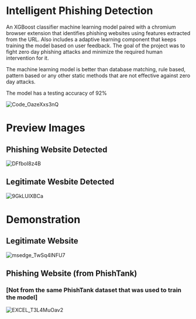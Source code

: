 # Intelligent Phishing Detection
An XGBoost classifier machine learning model paired with a chromium browser extension that identifies phishing websites using features extracted from the URL. Also includes a adaptive learning component that keeps training the model based on user feedback. The goal of the project was to fight zero day phishing attacks and minimize the required human intervention for it. 

The machine learning model is better than database matching, rule based, pattern based or any other static methods that are not effective against zero day attacks.

The model has a testing accuracy of 92%

![Code_OazeXxs3nQ](https://github.com/ayushpanchal1/Intelligent-Phishing-Detection/assets/97223612/3aa512a6-04fd-4667-9e09-06a86d9765bb)

# Preview Images

## Phishing Website Detected

![DFfboI8z4B](https://github.com/ayushpanchal1/Intelligent-Phishing-Detection/assets/97223612/5f9526e0-d8a6-4992-aa4e-793f1a00ae76)

## Legitimate Wesbite Detected

![9GkLUlXBCa](https://github.com/ayushpanchal1/Intelligent-Phishing-Detection/assets/97223612/e7a7d79b-0bbd-4443-92a1-def6eb03a496)

# Demonstration

## Legitimate Website

![msedge_TwSq4lNFU7](https://github.com/ayushpanchal1/Intelligent-Phishing-Detection/assets/97223612/b6702ad6-ddf3-43ee-b759-79a460e54690)

## Phishing Website (from PhishTank)
### [Not from the same PhishTank dataset that was used to train the model]

![EXCEL_T3L4MuOav2](https://github.com/ayushpanchal1/Intelligent-Phishing-Detection/assets/97223612/e4a63d94-6cfc-45bf-adb7-a0956dbbdad4)

